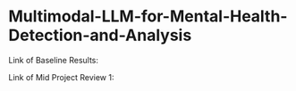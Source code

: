 # Multimodal-LLM-for-Mental-Health-Detection-and-Analysis

Link of Baseline Results:

Link of Mid Project Review 1:
